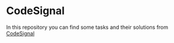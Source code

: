 # CodeSignal
In this repository you can find some tasks and their solutions from [CodeSignal](https://codesignal.com/)


